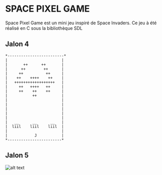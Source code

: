 # SPACE PIXEL GAME
Space Pixel Game est un mini jeu inspiré de Space Invaders.
Ce jeu à été réalisé en C sous la bibliothèque SDL

## Jalon 4
```
*-------------------------*
|                        |
|       ++      ++       |
|      ++        ++      |
|     ++          ++     |
|    ++    ++++    ++    |
|   ++++++++++++++++++   |
|     ++   ++++   ++     |
|     ++    ++    ++     |
|           ++           |
|                        |
|                        |
|                        |
|                        |
|                        |
|   __      __      __   |
|  liil    liil    liil  |
|                        |
|            J           |
*------------------------*
```
## Jalon 5

![alt text](https://github.com/RomainMagana/Space_invaders/blob/main/Space_invaders_Jalon5/BMP/Debut.bmp?raw=true)
